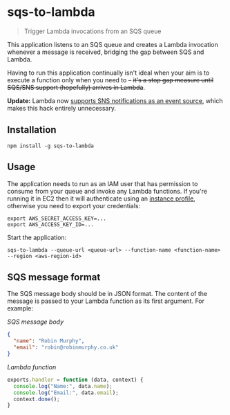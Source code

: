 # sqs-to-lambda

> Trigger Lambda invocations from an SQS queue

This application listens to an SQS queue and creates a Lambda invocation whenever a message is received, bridging the gap between SQS and Lambda.

Having to run this application continually isn't ideal when your aim is to execute a function only when you need to – ~~it's a stop gap measure until SQS/SNS support (hopefully) arrives in Lambda~~.

**Update:** Lambda now [supports SNS notifications as an event source](http://aws.amazon.com/blogs/aws/aws-lambda-update-production-status-and-a-focus-on-mobile-apps/), which makes this hack entirely unnecessary. 

## Installation

```
npm install -g sqs-to-lambda
```

## Usage

The application needs to run as an IAM user that has permission to consume from your queue and invoke any Lambda functions. If you're running it in EC2 then it will authenticate using an [instance profile](http://docs.aws.amazon.com/IAM/latest/UserGuide/instance-profiles.html), otherwise you need to export your credentials:

```
export AWS_SECRET_ACCESS_KEY=...
export AWS_ACCESS_KEY_ID=...
```

Start the application:

```
sqs-to-lambda --queue-url <queue-url> --function-name <function-name> --region <aws-region-id>
```

## SQS message format

The SQS message body should be in JSON format. The content of the message is passed to your Lambda function as its first argument. For example:

_SQS message body_

```json
{
  "name": "Robin Murphy",
  "email": "robin@robinmurphy.co.uk"
}
```

_Lambda function_

```js
exports.handler = function (data, context) {
  console.log("Name:", data.name);
  console.log("Email:", data.email);
  context.done();
}
```
